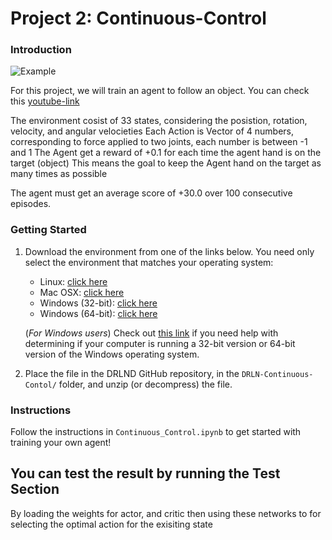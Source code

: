 # Project 2: Continuous-Control

### Introduction

![Example](environment.gif)

For this project, we will train an agent to follow an object. 
You can check this [youtube-link](https://www.youtube.com/watch?v=ZVIxt2rt1_4) 

The environment cosist of 33 states, considering the posistion, rotation, velocity, and angular velocieties 
Each Action is Vector of 4 numbers, corresponding to force applied to two joints, each number is between -1 and 1
The Agent get a reward of +0.1 for each time the agent hand is on the target (object) 
This means the goal to keep the Agent hand on the target as many times as possible

The agent must get an average score of +30.0 over 100 consecutive episodes.

### Getting Started

1. Download the environment from one of the links below.  You need only select the environment that matches your operating system:
    - Linux: [click here](https://s3-us-west-1.amazonaws.com/udacity-drlnd/P2/Reacher/one_agent/Reacher_Linux.zip)
    - Mac OSX: [click here](https://s3-us-west-1.amazonaws.com/udacity-drlnd/P2/Reacher/one_agent/Reacher.app.zip)
    - Windows (32-bit): [click here](https://s3-us-west-1.amazonaws.com/udacity-drlnd/P2/Reacher/one_agent/Reacher_Windows_x86.zip)
    - Windows (64-bit): [click here](https://s3-us-west-1.amazonaws.com/udacity-drlnd/P2/Reacher/one_agent/Reacher_Windows_x86_64.zip)
    
    (_For Windows users_) Check out [this link](https://support.microsoft.com/en-us/help/827218/how-to-determine-whether-a-computer-is-running-a-32-bit-version-or-64) if you need help with determining if your computer is running a 32-bit version or 64-bit version of the Windows operating system.

2. Place the file in the DRLND GitHub repository, in the `DRLN-Continuous-Contol/` folder, and unzip (or decompress) the file. 

### Instructions

Follow the instructions in `Continuous_Control.ipynb` to get started with training your own agent!  

## You can test the result by running the Test Section
By loading the weights for actor, and critic
then using these networks to for selecting the optimal action for the exisiting state
